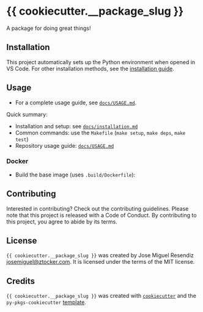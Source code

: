 # {{ cookiecutter.__package_slug }}

A package for doing great things!

## Installation

This project automatically sets up the Python environment when opened in VS Code.
For other installation methods, see the [installation guide](docs/installation.md).

## Usage

- For a complete usage guide, see [`docs/USAGE.md`](docs/USAGE.md).

Quick summary:

- Installation and setup: see [`docs/installation.md`](docs/installation.md)
- Common commands: use the `Makefile` (`make setup`, `make deps`, `make test`)
- Repository usage guide: [`docs/USAGE.md`](docs/USAGE.md)

### Docker

- Build the base image (uses `.build/Dockerfile`):

## Contributing

Interested in contributing? Check out the contributing guidelines. Please note that
this project is released with a Code of Conduct. By contributing to this project,
you agree to abide by its terms.

## License

`{{ cookiecutter.__package_slug }}` was created by Jose Miguel Resendiz <josemiguel@ztocker.com>.
It is licensed under the terms of the MIT license.

## Credits

`{{ cookiecutter.__package_slug }}` was created with [`cookiecutter`](https://cookiecutter.readthedocs.io/en/latest/)
and the `py-pkgs-cookiecutter` [template](https://github.com/ztocker/py-pkgs-cookiecutter).
